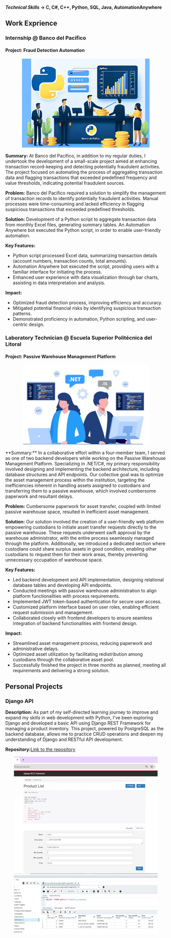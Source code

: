 #### *Technical Skills* **->** C, C#, C++, Python, SQL, Java, AutomationAnywhere

## Work Exprience
### Internship @ Banco del Pacífico
#### Project: Fraud Detection Automation
<p align="center">
  <img src="images/project1.PNG" alt="Python + AA Project" width="400" />
</p>

**Summary:**
At Banco del Pacífico, in addition to my regular duties, I undertook the development of a small-scale project aimed at enhancing transaction record-keeping and detecting potentially fraudulent activities. The project focused on automating the process of aggregating transaction data and flagging transactions that exceeded predefined frequency and value thresholds, indicating potential fraudulent sources.

**Problem:**
Banco del Pacífico required a solution to simplify the management of transaction records to identify potentially fraudulent activities. Manual processes were time-consuming and lacked efficiency in flagging suspicious transactions that exceeded predefined thresholds.

**Solution:** Development of a Python script to aggregate transaction data from monthly Excel files, generating summary tables. An Automation Anywhere bot executed the Python script, in order to enable user-friendly automation.

**Key Features:**
- Python script processed Excel data, summarizing transaction details (account numbers, transaction counts, total amounts).
- Automation Anywhere bot executed the script, providing users with a familiar interface for initiating the process.
- Enhanced user experience with data visualization through bar charts, assisting in data interpretation and analysis.

**Impact:**
- Optimized fraud detection process, improving efficiency and accuracy.
- Mitigated potential financial risks by identifying suspicious transaction patterns.
- Demonstrated proficiency in automation, Python scripting, and user-centric design.

### Laboratory Technician @ Escuela Superior Politécnica del Litoral
#### Project: Passive Warehouse Management Platform
<p align="center">
  <img src="images/Project2.PNG" alt="Python + AA Project" width="400" />
</p>
**Summary:**
In a collaborative effort within a four-member team, I served as one of two backend developers while working on the Passive Warehouse Management Platform. Specializing in .NET/C#, my primary responsibility involved designing and implementing the backend architecture, including database structures and API endpoints. Our collective goal was to optimize the asset management process within the institution, targeting the inefficiencies inherent in handling assets assigned to custodians and transferring them to a passive warehouse, which involved cumbersome paperwork and resultant delays.

**Problem:**
Cumbersome paperwork for asset transfer, coupled with limited passive warehouse space, resulted in inefficient asset management.

**Solution:** Our solution involved the creation of a user-friendly web platform empowering custodians to initiate asset transfer requests directly to the passive warehouse. These requests underwent swift approval by the warehouse administrator, with the entire process seamlessly managed through the platform. Additionally, we introduced a dedicated section where custodians could share surplus assets in good condition, enabling other custodians to request them for their work areas, thereby preventing unnecessary occupation of warehouse space.

**Key Features:**
- Led backend development and API implementation, designing relational database tables and developing API endpoints.
- Conducted meetings with passive warehouse administration to align platform functionalities with process requirements.
- Implemented JWT token-based authentication for secure user access.
- Customized platform interface based on user roles, enabling efficient request submission and management.
- Collaborated closely with frontend developers to ensure seamless integration of backend functionalities with frontend design.
  
**Impact:**
- Streamlined asset management process, reducing paperwork and administrative delays.
- Optimized asset utilization by facilitating redistribution among custodians through the collaborative asset pool.
- Successfully finished the project in three months as planned, meeting all requirements and delivering a strong solution.


## Personal Projects
### Django API

**Description:** As part of my self-directed learning journey to improve and expand my skills in web development with Python, I've been exploring Django and developed a basic API using Django REST Framework for managing a product inventory. This project, powered by PostgreSQL as the backend database, allows me to practice CRUD operations and deepen my understanding of Django and RESTful API development.

**Repository:**[Link to the repository](https://github.com/adalava99/practice_project.git)

<p align="center">
  <img src="images/2.png" alt="Python + AA Project" width="450" />
</p>




